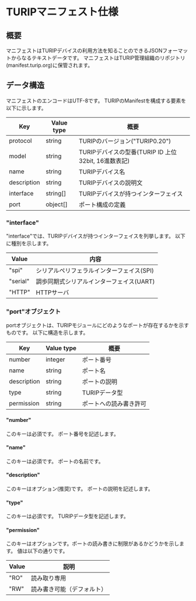 # TURIPマニフェスト仕様

## 概要

マニフェストはTURIPデバイスの利用方法を知ることのできるJSONフォーマットからなるテキストデータです。
マニフェストはTURIP管理組織のリポジトリ(manifest.turip.org)に保管されます。

## データ構造

マニフェストのエンコードはUTF-8です。
TURIPのManifestを構成する要素を以下に示します。

Key         | Value type | 概要
------------|------------|------------------------------------
protocol    | string     | TURIPのバージョン("TURIP0.20")
model       | string     | TURIPデバイスの型番(TURIP ID 上位32bit, 16進数表記)
name        | string     | TURIPデバイス名
description | string     | TURIPデバイスの説明文
interface   | string[]   | TURIPデバイスが持つインターフェイス
port        | object[]   | ポート構成の定義

### "interface"

"interface"では、TURIPデバイスが持つインターフェイスを列挙します。
以下に種別を示します。

Value    | 内容
---------|------------------------------------------
"spi"    | シリアルペリフェラルインターフェイス(SPI)
"serial" | 調歩同期式シリアルインターフェイス(UART)
"HTTP"   | HTTPサーバ

### "port"オブジェクト

portオブジェクトは、TURIPモジュールにどのようなポートが存在するかを示すものです。
以下に構造を示します。

Key         | Value type | 概要
------------|------------|-----------------------------
number      | integer    | ポート番号
name        | string     | ポート名
description | string     | ポートの説明
type        | string     | TURIPデータ型
permission  | string     | ポートへの読み書き許可


#### "number"

このキーは必須です。
ポート番号を記述します。

#### "name"

このキーは必須です。
ポートの名前です。

#### "description"

このキーはオプション(推奨)です。
ポートの説明を記述します。

#### "type"

このキーは必須です。
TURIPデータ型を記述します。

#### "permission"

このキーはオプションです。ポートの読み書きに制限があるかどうかを示します。
値は以下の通りです。

Value | 説明
------|-------------
"RO"  | 読み取り専用
"RW"  | 読み書き可能（デフォルト）
